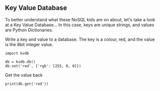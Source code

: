 Key Value Database
------------------

To better understand what these NoSQL kids are on about, let's take a look at a Key Value Database...
In this case, keys are unique strings, and values are Python Dictionaries.

Write a key and value to a database. The key is a colour, red, and the value is the 8bit integer value.

```
import kvdb

db = kvdb.db()
db.set('red', {'rgb': [255, 0, 0]})
```

Get the value back
```
print(db.get('red'))
```
